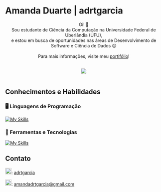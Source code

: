 # Amanda Duarte | adrtgarcia

<p align="center">
  Oi! 👋 <br>
  Sou estudante de Ciência da Computação na Universidade Federal de Uberlândia (UFU), <br>
  e estou em busca de oportunidades nas áreas de Desenvolvimento de Software e Ciência de Dados 😊 <br><br>
  Para mais informações, visite meu <a href="https://adrtgarcia.github.io">portifólio</a>! <br><br>
</p>

<p align='center'>
  <img src="https://github-readme-stats-git-masterrstaa-rickstaa.vercel.app/api/top-langs/?username=adrtgarcia&layout=compact&bg_color=000&border_color=30A3DC&title_color=E94D5F&text_color=FFF"/>
  <br><br>
</p>


## Conhecimentos e Habilidades

### 🖥️ Linguagens de Programação
<!-- Java, C++, C, R, Python, Haskell, Prolog, MIPS Assembly -->
[![My Skills](https://skillicons.dev/icons?i=java,cpp,c,r,python)](https://skillicons.dev)

### 🔧 Ferramentas e Tecnologias
<!-- SQL, Git, GitHub, Markdown -->
[![My Skills](https://skillicons.dev/icons?i=git,md,postgresql)](https://skillicons.dev)


## Contato
<img src="https://cdn.worldvectorlogo.com/logos/linkedin-icon-2.svg" alt="linkedin logo" width="20" height="20">: [adrtgarcia](https://www.linkedin.com/in/adrtgarcia/)

<img src="https://cdn.worldvectorlogo.com/logos/gmail-icon-2.svg" alt="linkedin logo" width="20" height="20">: [amandadrtgarcia@gmail.com](mailto:amandadrtgarcia@gmail.com)





<!--
## Hi there 👋
**adrtgarcia/adrtgarcia** is a ✨ _special_ ✨ repository because its `README.md` (this file) appears on your GitHub profile.

Here are some ideas to get you started:

- 🔭 I’m currently working on ...
- 🌱 I’m currently learning ...
- 👯 I’m looking to collaborate on ...
- 🤔 I’m looking for help with ...
- 💬 Ask me about ...
- 📫 How to reach me: ...
- 😄 Pronouns: ...
- ⚡ Fun fact: ...
-->
